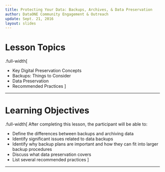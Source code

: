 ```yaml
---
title: Protecting Your Data: Backups, Archives, & Data Preservation
author: DataONE Community Engagement & Outreach
update: Sept. 21, 2016
layout: slides
---
```

# Lesson Topics
.full-width[
- Key Digital Preservation Concepts
- Backups: Things to Consider
- Data Preservation
- Recommended Practices
]

---

# Learning Objectives
.full-width[
After completing this lesson, the participant will be able to: 
- Define the differences between backups and archiving data
- Identify significant issues related to data backups
- Identify why backup plans are important and how they can fit into larger backup procedures
- Discuss what data preservation covers
- List several recommended practices
]
---

